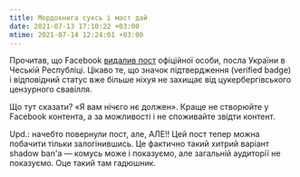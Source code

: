 ```yaml
---
title: Мордокнига суксь і маст дай
date: 2021-07-13 17:10:22 +03:00
mtime: 2021-07-14 12:24:01 +03:00
---
```


Прочитав, що Facebook [видалив пост][1] офіційної особи, посла України в Чеській Республіці. Цікаво те, що значок підтвердження (verified badge) і відповідний статус вже більше ніхуя не захищає від цукербергівського цензурного свавілля.

Що тут сказати? «Я вам нічєго нє должен». Краще не створюйте у Facebook контента, а за можливості і не споживайте звідти контент.

Upd.: начебто повернули пост, але, АЛЕ!! Цей пост тепер можна побачити тільки залогінившись. Це фактично такий хитрий варіант shadow ban'а — комусь може і показуємо, але загальній аудиторії не показуємо. Оце такий там гадюшник.

[1]: https://www.facebook.com/yevhen.perebyinis/posts/1043542289515318
